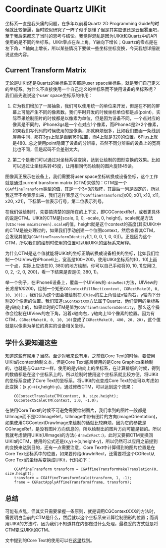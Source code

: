 # Coordinate Quartz UIKit

坐标系一直是我头痛的问题，在多年以前看Quartz 2D Programming Guide的时候就比较懵逼，当时貌似研究了一阵子似乎是懂了但是其实应该还是云里雾里吧，至于我后来都忘了当时的思考与结论。我觉得混乱是因为UIKit和Quartz中的API使用的是不同的坐标系。UIKit零点在左上角，Y轴向下增长；Quartz的零点是在左下角，Y轴向上增长，所以某些情况下要做一些坐标坐标变换，今天我想详细说说这些内容。

## Current Transform Matrix

无论是UIKit还是Quartz的坐标系其实都是user space坐标系，就是我们自己定义的坐标系。为什么不直接使用一个自己定义的坐标系而不使用设备的坐标系呢？
我们首先说说这个user space坐标系的作用：

1. 它为我们增加了一层抽象，我们可以使用统一的单位来开发，但是在不同的屏幕上可能产生不同的像素数。我们平时开发的时候坐标单位都是点(point)，实际苹果绘制图片的时候都是以像素为单位，但是因为设备不同，一个点对应的像素是不同的，iPhone3gs是一个点对应1个像素，而iPhone4是2*2个像素，如果我们写代码的时候使用的是像素，那就麻烦很多，比如我们要画一条线到屏幕中间，那在3gs上就是画到160位置，而4上就是320的位置，6Plus上就是480...总之使用point隐藏了设备的分辨率，虽然不同分辨率的设备上的宽高比也不同，但是起码不会差别太大。

2. 第二个是我们可以通过对坐标系做变换，达到让绘制的图形变换的效果。比如可以通过让坐标系转45度，让用相同代码绘制的图片旋转45读。

图像真正展示在设备上，我们需要将user space坐标转换成设备坐标，这个工作就是通过current transform matrix (CTM)来做的：CTM是一个`CGAffineTransform`类型的值，其是一个3*3的矩阵，其最后一列是固定的，所以我这里不会表示出来，我们这样表示这个`CGAffineTransform`:[x00, x01, x10, x11, x20, x21]，下标第一位表示行号，第二位表示列号。

在我们做绘制时，先要搞清楚的是所在的上下文，即CGContextRef，或者更具体的说是CTM。UIKit的CTM是[scale, 0, 0, -scale, 0, height]，scale就是方法`[UIScreen mainScreen].scale`的值，height就是这个context的高度(其实UIKit中的CTM是被处理过的，如果我们手动创建一个位图context，然后查看其CTM，会发现其值为`CGAffineTransformIdentity`([1, 0, 0, 1, 0, 0]))。正是因为这个CTM，所以我们的绘制时使用的位置可以用UIKit的坐标系来解释。

为什么CTM是这个值就能将UIKit的坐标正确转换成设备相关的坐标，比如我们绘制一个UIView在iPhone6上，宽高是100*200，使用UIKit坐标系的(0，10)上画一个点，实际上应该在(0, 380)的地方绘制，你可以自己手动将(0, 10, 1)应用[2, 0, 2, -2, 0, 200]，看一下结果是否是(0, 380, 1)。

举一个例子，在iPhone6设备上，覆盖一个UIView的`-drawRect`方法，UIView的长*宽是100*200，绘制一个矩形`CGContextFillRect(context, CGRectMake(0, 0, 10, 10));`，我们认为这个图会被绘制在`UIView`的左上角验证x轴向右，y轴向下分别20个像素的位置。我们知道`CGContextXXX`方法属于Quartz，他们使用的坐标系是y轴向上的，如果此时的CTM是值为`CGAffineTransformIdentity`，那么这个操作会绘制在UIView的左下角，沿着x轴向右，y轴向上10个像素的位置。因为有CTM，`CGRectMake(0, 0, 10, 10)`变成了`CGRectMake(0, 400, 20, 20)`，这个值就是以像素为单位的真实的设备相关坐标。

## 学什么要知道这些

知道这些有屌用？当然，至少对我来说有用，之前做Core Text的时候，要使用UIKit的context绘制文本，但是Core Text底层使用的是Core Graphics来绘制的，也就是与Quartz一样，使用的是y轴向上的坐标系，在计算排版的时候，得到的数值都是在这个坐标系上的，所以绘制时使用这个坐标系就比较方便。将UIKit的坐标系变成了Core Text的坐标系。将UIKit的点变成Core Text的点可以考虑如此变换：(x,y)->(x,height-y)，通过修改CTM，可以达到这个效果：

```
    CGContextTranslateCTM(context, 0, size.height);
    CGContextScaleCTM(context, 1.0, -1.0);
```

在使用Core Text的时候不可避免需要绘制图片，我们拿到的图片一般都是UIImage而不是CGImageRef，UIImage中带有图片的方向(imageOrientation)，如果使用CGContextDrawImage来绘制的话就比较麻烦，因为它的参数是CGImageRef，是没有图片方向信息的，所以绘制出的图片方向可能是错的。所以我就考虑使用UIKit(UIImage)的方法(`-drawInRect:`)，此时又要把CTM变换回UIKit的CTM，使用的公式还是(x,y)->(x,height-y)，所以仍然可以应用之前提到的变换来达到目的，还有一点需要注意，Core Text中计算得到的图片位置是在Core Text坐标系中的位置，如果要传给drawInRect，还需要将这个CGRect从Core Text的坐标系变换成UIKit，代码如下：

```
    CGAffineTransform transform = CGAffineTransformMakeTranslation(0, size.height);
    transform = CGAffineTransformScale(transform, 1, -1);
    frame = CGRectApplyAffineTransform(frame, transform);
```

## 总结

可能有点乱，但其实只需要掌握一条原则，就是调用CGContextXXX的方法时，需要明白当前的CTM是什么，然后就以这个坐标系来计算绘制图形的位置；而调用UIKit的方法时，因为我们不知道其在内部做过什么处理，最稳妥的方式就是将CTM变成UIKit的CTM。

文中提到的Core Text的使用可以在[这里](https://github.com/kudocc/CCKit/blob/master/CCKit/text/CCTextLayout.m)找到。
